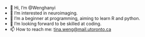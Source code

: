 - 👋 Hi, I’m @Wenghanyi
- 👀 I’m interested in neuroimaging.
- 🌱 I’m a beginner at programming, aiming to learn R and python. 
- 💞️ I’m looking forward to be skilled at coding.
- 📫 How to reach me: tina.weng@mail.utoronto.ca

<!---
Wenghanyi/Wenghanyi is a ✨ special ✨ repository because its `README.md` (this file) appears on your GitHub profile.
You can click the Preview link to take a look at your changes.
--->
